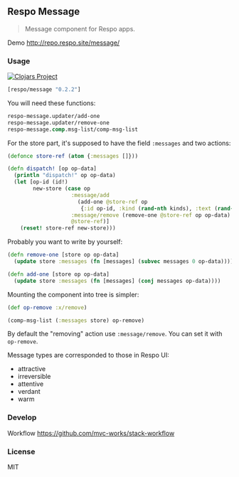 
Respo Message
----

> Message component for Respo apps.

Demo http://repo.respo.site/message/

### Usage

[![Clojars Project](https://img.shields.io/clojars/v/respo/message.svg)](https://clojars.org/respo/message)

```clojure
[respo/message "0.2.2"]
```

You will need these functions:

```clojure
respo-message.updater/add-one
respo-message.updater/remove-one
respo-message.comp.msg-list/comp-msg-list
```

For the store part, it's supposed to have the field `:messages` and two actions:

```clojure
(defonce store-ref (atom {:messages []}))

(defn dispatch! [op op-data]
  (println "dispatch!" op op-data)
  (let [op-id (id!)
        new-store (case op
                    :message/add
                      (add-one @store-ref op
                       {:id op-id, :kind (rand-nth kinds), :text (rand-nth words)})
                    :message/remove (remove-one @store-ref op op-data)
                    @store-ref)]
    (reset! store-ref new-store)))
```

Probably you want to write by yourself:

```clojure
(defn remove-one [store op op-data]
  (update store :messages (fn [messages] (subvec messages 0 op-data))))

(defn add-one [store op op-data]
  (update store :messages (fn [messages] (conj messages op-data))))
```

Mounting the component into tree is simpler:

```clojure
(def op-remove :x/remove)

(comp-msg-list (:messages store) op-remove)
```

By default the "removing" action use `:message/remove`. You can set it with `op-remove`.

Message types are corresponded to those in Respo UI:

* attractive
* irreversible
* attentive
* verdant
* warm

### Develop

Workflow https://github.com/mvc-works/stack-workflow

### License

MIT
